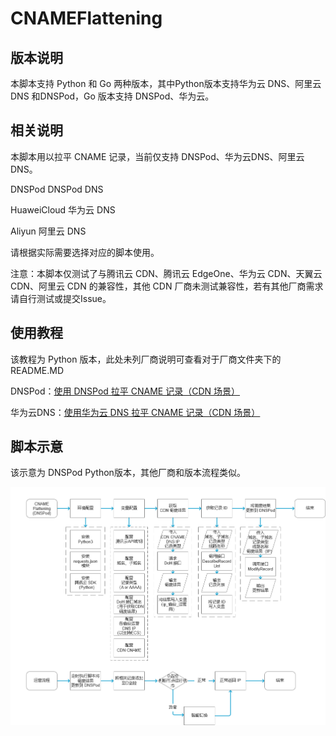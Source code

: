 # CNAMEFlattening
## 版本说明
本脚本支持 Python 和 Go 两种版本，其中Python版本支持华为云 DNS、阿里云 DNS 和DNSPod，Go 版本支持 DNSPod、华为云。
## 相关说明
本脚本用以拉平 CNAME 记录，当前仅支持 DNSPod、华为云DNS、阿里云 DNS。

DNSPod DNSPod DNS

HuaweiCloud 华为云 DNS

Aliyun 阿里云 DNS

请根据实际需要选择对应的脚本使用。

注意：本脚本仅测试了与腾讯云 CDN、腾讯云 EdgeOne、华为云 CDN、天翼云 CDN、阿里云 CDN 的兼容性，其他 CDN 厂商未测试兼容性，若有其他厂商需求请自行测试或提交Issue。
## 使用教程
该教程为 Python 版本，此处未列厂商说明可查看对于厂商文件夹下的 README.MD

DNSPod：[使用 DNSPod 拉平 CNAME 记录（CDN 场景）](https://r2wind.cn/articles/20230108.html)

华为云DNS：[使用华为云 DNS 拉平 CNAME 记录（CDN 场景）](https://r2wind.cn/articles/20230109.html)
## 脚本示意
该示意为 DNSPod Python版本，其他厂商和版本流程类似。

![流程图](https://github.com/KincaidYang/CNAMEFlattening/blob/main/static/DNSPodFlattening.png)
